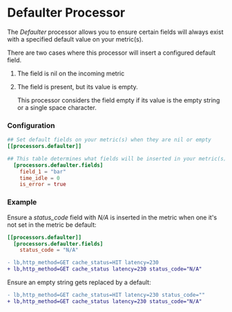 # Defaulter Processor

The *Defaulter* processor allows you to ensure certain fields will always exist with a specified default value on your metric(s).

There are two cases where this processor will insert a configured default field.

1. The field is nil on the incoming metric
1. The field is present, but its value is empty.
    
    This processor considers the field empty if its value is the empty string or a single space character.

### Configuration
```toml
## Set default fields on your metric(s) when they are nil or empty
[[processors.defaulter]]

## This table determines what fields will be inserted in your metric(s)
  [processors.defaulter.fields]
    field_1 = "bar"
    time_idle = 0
    is_error = true
```

### Example
Ensure a _status\_code_ field with _N/A_ is inserted in the metric when one it's not set in the metric be default:

```toml
[[processors.defaulter]]
  [processors.defaulter.fields]
    status_code = "N/A"
```

```diff
- lb,http_method=GET cache_status=HIT latency=230
+ lb,http_method=GET cache_status latency=230 status_code="N/A"
```

Ensure an empty string gets replaced by a default:

```diff
- lb,http_method=GET cache_status=HIT latency=230 status_code=""
+ lb,http_method=GET cache_status latency=230 status_code="N/A"
```